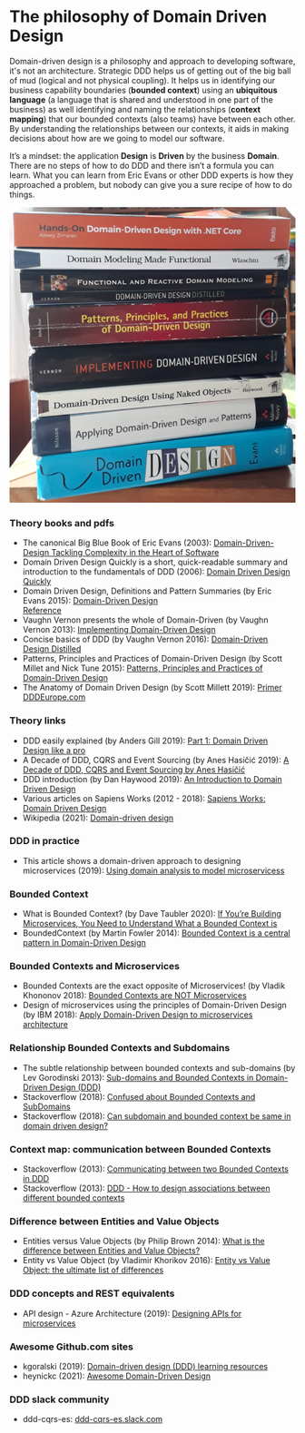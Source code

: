 # The philosophy of Domain Driven Design

Domain-driven design is a philosophy and approach to developing software, it's not an architecture. Strategic DDD helps us of getting out of the big ball of mud (logical and not physical coupling). It helps us in identifying our business capability boundaries (**bounded context**) using an **ubiquitous language** (a language that is shared and understood in one part of the business) as well identifying and naming the relationships (**context mapping**) that our bounded contexts (also teams) have between each other. By understanding the relationships between our contexts, it aids in making decisions about how are we going to model our software.

It’s a mindset: the application **Design** is **Driven** by the business **Domain**. There are no steps of how to do DDD and there isn’t a formula you can learn. What you can learn from Eric Evans or other DDD experts is how they approached a problem, but nobody can give you a sure recipe of how to do things.

![Domain Driven Design](./img/books.PNG "Domain Driven Design")

### Theory books and pdfs
- The canonical Big Blue Book of Eric Evans (2003): [Domain-Driven-Design Tackling Complexity in the Heart of Software](https://github.com/gg-daddy/ebooks/blob/master/Eric%20Evans%202003%20-%20Domain-Driven%20Design%20-%20Tackling%20Complexity%20in%20the%20Heart%20of%20Software.pdf)
- Domain Driven Design Quickly is a short, quick-readable summary and introduction to the fundamentals of DDD (2006): [Domain Driven Design Quickly](https://www.infoq.com/minibooks/domain-driven-design-quickly/)
- Domain Driven Design, Definitions and Pattern Summaries (by Eric Evans 2015): [Domain-Driven	Design	
Reference](https://www.domainlanguage.com/wp-content/uploads/2016/05/DDD_Reference_2015-03.pdf)
- Vaughn Vernon presents the whole of Domain-Driven (by Vaughn Vernon 2013): [Implementing Domain-Driven Design](https://ptgmedia.pearsoncmg.com/images/9780321834577/samplepages/0321834577.pdf)
- Concise basics of DDD (by Vaughn Vernon 2016): [Domain-Driven Design Distilled](https://github.com/phulei/books-1/blob/master/software-development/domain-driven-design-distilled.pdf)
- Patterns, Principles and Practices of Domain-Driven Design (by Scott Millet and Nick Tune 2015): [Patterns, Principles and Practices of Domain-Driven Design](https://github.com/bmihovski/software-development-ebooks-1)
- The Anatomy of Domain Driven Design (by Scott Millett 2019): [Primer DDDEurope.com](https://www.elbandit.co.uk/images/DDDEU-Booklet.pdf)

### Theory links
- DDD easily explained (by Anders Gill 2019): [Part 1: Domain Driven Design like a pro](https://medium.com/raa-labs/part-1-domain-driven-design-like-a-pro-f9e78d081f10)
- A Decade of DDD, CQRS and Event Sourcing (by Anes Hasičić 2019): [A Decade of DDD, CQRS and Event Sourcing by Anes Hasičić](https://tacta.io/a-decade-of-ddd-cqrs-and-event-sourcing/)
- DDD introduction (by Dan Haywood 2019): [An Introduction to Domain Driven Design](https://www.methodsandtools.com/archive/archive.php?id=97)
- Various articles on Sapiens Works (2012 - 2018): [Sapiens Works: Domain Driven Design](https://blog.sapiensworks.com/tags.html#Domain%20driven%20design)
- Wikipedia (2021): [Domain-driven design](https://en.m.wikipedia.org/wiki/Domain-driven_design)

### DDD in practice
- This article shows a domain-driven approach to designing microservices (2019): [Using domain analysis to model microservicess](https://docs.microsoft.com/en-us/azure/architecture/microservices/model/domain-analysis)

### Bounded Context
- What is Bounded Context? (by Dave Taubler 2020): [If You’re Building Microservices, You Need to Understand What a Bounded Context is](https://medium.datadriveninvestor.com/if-youre-building-microservices-you-need-to-understand-what-a-bounded-context-is-30cbe51d5085)
- BoundedContext (by Martin Fowler 2014): [Bounded Context is a central pattern in Domain-Driven Design](https://martinfowler.com/bliki/BoundedContext.html)

### Bounded Contexts and Microservices
- Bounded Contexts are the exact opposite of Microservices! (by Vladik Khononov 2018): [Bounded Contexts are NOT Microservices](https://vladikk.com/2018/01/21/bounded-contexts-vs-microservices/)
- Design of microservices using the principles of Domain-Driven Design (by IBM 2018): [Apply Domain-Driven Design to microservices architecture](https://www.ibm.com/garage/method/practices/code/domain-driven-design/)

### Relationship Bounded Contexts and Subdomains
- The subtle relationship between bounded contexts and sub-domains (by Lev Gorodinski 2013): [Sub-domains and Bounded Contexts in Domain-Driven Design (DDD)](http://gorodinski.com/blog/2013/04/29/sub-domains-and-bounded-contexts-in-domain-driven-design-ddd/)
- Stackoverflow (2018): [Confused about Bounded Contexts and SubDomains](https://stackoverflow.com/questions/18625576/confused-about-bounded-contexts-and-subdomains)
- Stackoverflow (2018): [Can subdomain and bounded context be same in domain driven design?](https://stackoverflow.com/questions/32069892/can-subdomain-and-bounded-context-be-same-in-domain-driven-design)

### Context map: communication between Bounded Contexts
- Stackoverflow (2013): [Communicating between two Bounded Contexts in DDD](https://stackoverflow.com/questions/16713041/communicating-between-two-bounded-contexts-in-ddd)
- Stackoverflow (2013): [DDD - How to design associations between different bounded contexts](	https://stackoverflow.com/questions/18761001/ddd-how-to-design-associations-between-different-bounded-contexts)

### Difference between Entities and Value Objects
- Entities versus Value Objects (by Philip Brown 2014): [What is the difference between Entities and Value Objects?](https://www.culttt.com/2014/04/30/difference-entities-value-objects/)
- Entity vs Value Object (by Vladimir Khorikov 2016): [Entity vs Value Object: the ultimate list of differences](https://enterprisecraftsmanship.com/posts/entity-vs-value-object-the-ultimate-list-of-differences/)

### DDD concepts and REST equivalents
- API design - Azure Architecture (2019): [Designing APIs for microservices](https://docs.microsoft.com/nl-nl/azure/architecture/microservices/design/api-design)

### Awesome Github.com sites
- kgoralski (2019): [Domain-driven design (DDD) learning resources](https://github.com/kgoralski/personal-wiki-and-learning-resources/blob/master/domain-driven-design.md)
- heynickc (2021): [Awesome Domain-Driven Design](https://github.com/heynickc/awesome-ddd)

### DDD slack community
- ddd-cqrs-es: [ddd-cqrs-es.slack.com](https://ddd-cqrs-es.slack.com/)
